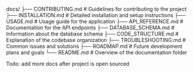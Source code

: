 docs/
├── CONTRIBUTING.md          # Guidelines for contributing to the project
├── INSTALLATION.md          # Detailed installation and setup instructions
├── USAGE.md                 # Usage guide for the application
├── API_REFERENCE.md         # Documentation for the API endpoints
├── DATABASE_SCHEMA.md       # Information about the database schema
├── CODE_STRUCTURE.md        # Explanation of the codebase organization
├── TROUBLESHOOTING.md       # Common issues and solutions
├── ROADMAP.md               # Future development plans and goals
└── README.md                # Overview of the documentation folder

Todo: add more docs after project is open sourced